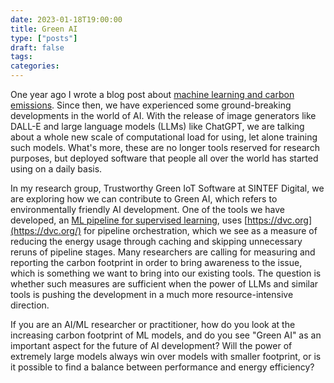 ```yaml
---
date: 2023-01-18T19:00:00
title: Green AI
type: ["posts"]
draft: false
tags:
categories:
---
```


One year ago I wrote a blog post about [machine learning and carbon emissions](https://erikjohannes.no/posts/20220105-machine-learning-and-carbon-emissions/). Since then, we have experienced some ground-breaking developments in the world of AI. With the release of image generators like DALL-E and large language models (LLMs) like ChatGPT, we are talking about a whole new scale of computational load for using, let alone training such models. What's more, these are no longer tools reserved for research purposes, but deployed software that people all over the world has started using on a daily basis.

In my research group, Trustworthy Green IoT Software at SINTEF Digital, we are exploring how we can contribute to Green AI, which refers to environmentally friendly AI development. One of the tools we have developed, an [ML pipeline for supervised learning](https://github.com/sintef-9012/erdre), uses [https://dvc.org](https://dvc.org/) for pipeline orchestration, which we see as a measure of reducing the energy usage through caching and skipping unnecessary reruns of pipeline stages. Many researchers are calling for measuring and reporting the carbon footprint in order to bring awareness to the issue, which is something we want to bring into our existing tools. The question is whether such measures are sufficient when the power of LLMs and similar tools is pushing the development in a much more resource-intensive direction.

If you are an AI/ML researcher or practitioner, how do you look at the increasing carbon footprint of ML models, and do you see "Green AI" as an important aspect for the future of AI development? Will the power of extremely large models always win over models with smaller footprint, or is it possible to find a balance between performance and energy efficiency?